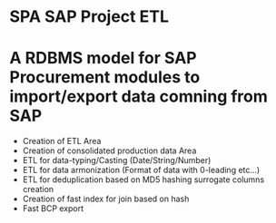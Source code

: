 # SPA SAP Project ETL
# A RDBMS model for SAP Procurement modules to import/export data comning from SAP
- Creation of ETL Area 
- Creation of consolidated production data Area
- ETL for data-typing/Casting (Date/String/Number)
- ETL for data armonization (Format of data with 0-leading etc...)
- ETL for deduplication based on MD5 hashing surrogate columns creation
- Creation of fast index for join based on hash
- Fast BCP export


